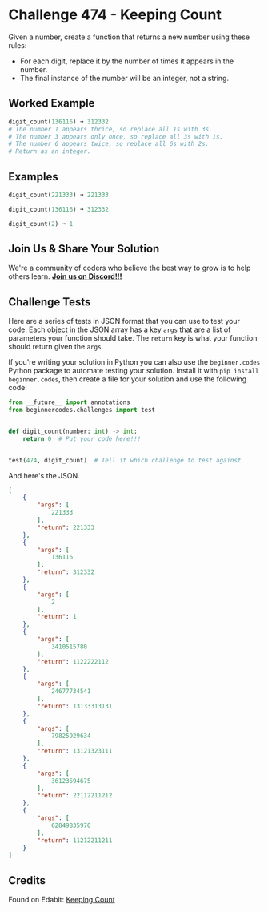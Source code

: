 # Challenge 474 - Keeping Count

Given a number, create a function that returns a new number using these rules:

- For each digit, replace it by the number of times it appears in the number.
- The final instance of the number will be an integer, not a string.

## Worked Example
```python
digit_count(136116) ➞ 312332
# The number 1 appears thrice, so replace all 1s with 3s.
# The number 3 appears only once, so replace all 3s with 1s.
# The number 6 appears twice, so replace all 6s with 2s.
# Return as an integer.
```
## Examples
```python
digit_count(221333) ➞ 221333

digit_count(136116) ➞ 312332

digit_count(2) ➞ 1
```
## Join Us & Share Your Solution

We're a community of coders who believe the best way to grow is to help others learn. **[Join us on Discord!!!]("https"://discord.gg/sfHykntuGy)**

## Challenge Tests

Here are a series of tests in JSON format that you can use to test your code. Each object in the JSON array has a key `args` that are a list of parameters your function should take. The `return` key is what your function should return given the `args`. 

If you're writing your solution in Python you can also use the `beginner.codes` Python package to automate testing your solution. Install it with `pip install beginner.codes`, then create a file for your solution and use the following code:
```python
from __future__ import annotations
from beginnercodes.challenges import test


def digit_count(number: int) -> int:
    return 0  # Put your code here!!!


test(474, digit_count)  # Tell it which challenge to test against
```
And here's the JSON.
```json
[
    {
        "args": [
            221333
        ],
        "return": 221333
    },
    {
        "args": [
            136116
        ],
        "return": 312332
    },
    {
        "args": [
            2
        ],
        "return": 1
    },
    {
        "args": [
            3410515780
        ],
        "return": 1122222112
    },
    {
        "args": [
            24677734541
        ],
        "return": 13133313131
    },
    {
        "args": [
            79825929634
        ],
        "return": 13121323111
    },
    {
        "args": [
            36123594675
        ],
        "return": 22112211212
    },
    {
        "args": [
            62849835970
        ],
        "return": 11212211211
    }
]
```
## Credits

Found on Edabit: [Keeping Count](https://edabit.com/challenge/frRRffQGSrPTknfxY)
